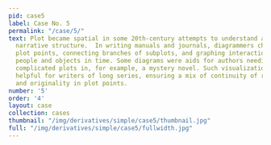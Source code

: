 ```yaml
---
pid: case5
label: Case No. 5
permalink: "/case/5/"
text: Plot became spatial in some 20th-century attempts to understand and schematize
  narrative structure.  In writing manuals and journals, diagrammers charted major
  plot points, connecting branches of subplots, and graphing interactions between
  people and objects in time. Some diagrams were aids for authors needing to organize
  complicated plots in, for example, a mystery novel. Such visualizations were particularly
  helpful for writers of long series, ensuring a mix of continuity of relationships
  and originality in plot points.
number: '5'
order: '4'
layout: case
collection: cases
thumbnail: "/img/derivatives/simple/case5/thumbnail.jpg"
full: "/img/derivatives/simple/case5/fullwidth.jpg"
---
```

